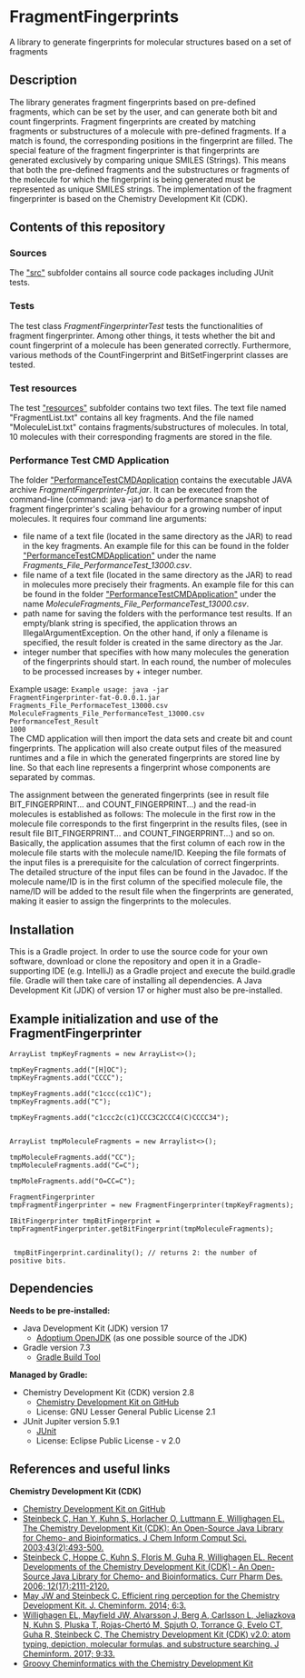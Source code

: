 # FragmentFingerprints
A library to generate fingerprints for molecular structures based on a set of fragments

## Description
The library generates fragment fingerprints based on pre-defined fragments, 
which can be set by the user, and can generate both bit and count fingerprints. 
Fragment fingerprints are created by matching fragments or substructures of a 
molecule with pre-defined fragments. If a match is found, the corresponding positions 
in the fingerprint are filled. The special feature of the fragment fingerprinter is that fingerprints 
are generated exclusively by comparing unique SMILES (Strings). This means that both the pre-defined fragments and 
the substructures or fragments of the molecule for which the fingerprint is 
being generated must be represented as unique SMILES strings. The implementation of the fragment fingerprinter is based on
the Chemistry Development Kit (CDK).

## Contents of this repository
### Sources
The <a href="https://github.com/JonasSchaub/FragmentFingerprints/tree/main/src">"src"</a> subfolder contains
all source code packages including JUnit tests.

### Tests
The test class <i>FragmentFingerprinterTest</i> tests the functionalities of fragment fingerprinter.
Among other things, it tests whether the bit and count fingerprint of a molecule has been generated 
correctly. Furthermore, various methods of the CountFingerprint and 
BitSetFingerprint classes are tested.

### Test resources
The test <a href="https://github.com/JonasSchaub/FragmentFingerprints/tree/FragmentFingerprint/src/test/resources/de/unijena/cheminf/fragment/fingerprint">"resources"</a> subfolder
contains two text files. The text file named "FragmentList.txt" contains all key fragments. And the file 
named "MoleculeList.txt" contains fragments/substructures of molecules. 
In total, 10 molecules with their corresponding fragments are stored in the file.

### Performance Test CMD Application
The folder <a href="https://github.com/JonasSchaub/FragmentFingerprints/tree/FragmentFingerprint/PerformanceTestCMDApplication">"PerformanceTestCMDApplication</a>
contains the executable JAVA archive <i>FragmentFingerprinter-fat.jar</i>.
It can be executed from the command-line (command: java -jar) to do a performance snapshot of fragment fingerprinter's scaling behaviour for
a growing number of input molecules. It requires four command line arguments: 

* file name of a text file (located in the same directory as the JAR) to read in the key fragments.
  An example file for this can be found in the folder <a href="https://github.com/JonasSchaub/FragmentFingerprints/tree/FragmentFingerprint/PerformanceTestCMDApplication">"PerformanceTestCMDApplication"</a> 
  under the name <i>Fragments_File_PerformanceTest_13000.csv</i>.
* file name of a text file (located in the same directory as the JAR) to read in molecules more precisely their fragments.
  An example file for this can be found in the folder <a href="https://github.com/JonasSchaub/FragmentFingerprints/tree/FragmentFingerprint/PerformanceTestCMDApplication">"PerformanceTestCMDApplication"</a>
  under the name <i>MoleculeFragments_File_PerformanceTest_13000.csv</i>.
* path name for saving the folders with the performance test results.
  If an empty/blank string is specified, the application throws an IllegalArgumentException. On the other hand,
  if only a filename is specified, the result folder is created in the same directory as the Jar.
* integer number that specifies with how many molecules the generation of the fingerprints should start. 
  In each round, the number of molecules to be processed increases by + integer number.

Example usage: <code>Example usage: java -jar  FragmentFingerprinter-fat-0.0.0.1.jar Fragments_File_PerformaceTest_13000.csv MoleculeFragments_File_PerformanceTest_13000.csv PerformanceTest_Result 1000</code>
<br>The CMD application will then import the data sets and create bit and count fingerprints. The application will also create output files of the 
measured runtimes and a file in which the generated fingerprints are stored line by line. So that each line 
represents a fingerprint whose components are separated by commas.

The assignment between the generated fingerprints (see in result file BIT_FINGERPRINT... and COUNT_FINGERPRINT...) and the
read-in molecules is established as follows: The molecule in the first
row in the molecule file corresponds to the first fingerprint in the results files, (see in result file BIT_FINGERPRINT... and COUNT_FINGERPRINT...)
and so on. Basically, the application assumes that the first column
of each row in the molecule file starts with the molecule name/ID.
Keeping the file formats of the input files is a prerequisite for the calculation of correct fingerprints.
The detailed structure of the input files can be found in the Javadoc.
If the molecule name/ID is in the first column of the specified molecule file, the name/ID will be added to the
result file when the fingerprints are generated, making it easier to assign the fingerprints to the molecules.

## Installation
This is a Gradle project. In order to use the source code for your own software, download or clone the repository and 
open it in a Gradle-supporting IDE (e.g. IntelliJ) as a Gradle project and execute the build.gradle file. 
Gradle will then take care of installing all dependencies. A Java Development Kit (JDK) of version 17 or higher must also
be pre-installed.

## Example initialization and use of the FragmentFingerprinter
<code>ArrayList<String> tmpKeyFragments = new ArrayList<>();
<br>tmpKeyFragments.add("[H]OC");
<br>tmpKeyFragments.add("CCCC");
<br>tmpKeyFragments.add("c1ccc(cc1)C");
<br>tmpKeyFragments.add("C");
<br>tmpKeyFragments.add("c1ccc2c(c1)CCC3C2CCC4(C)CCCC34");
<br>
<br>ArrayList<String> tmpMoleculeFragments = new Arraylist<>();
<br>tmpMoleculeFragments.add("CC");
<br>tmpMoleculeFragments.add("C=C");
<br>tmpMoleFragments.add("O=CC=C");
<br>
<br>FragmentFingerprinter tmpFragmentFingerprinter = new FragmentFingerprinter(tmpKeyFragments);
<br>IBitFingerprinter tmpBitFingerprint = tmpFragmentFingerprinter.getBitFingerprint(tmpMoleculeFragments);
<br>
<br> tmpBitFingerprint.cardinality(); // returns 2: the number of positive bits.</code>
      

## Dependencies
**Needs to be pre-installed:**
* Java Development Kit (JDK) version 17
  * [Adoptium OpenJDK](https://adoptium.net) (as one possible source of the JDK)
* Gradle version 7.3
  * [Gradle Build Tool](https://gradle.org)

**Managed by Gradle:**
* Chemistry Development Kit (CDK) version 2.8
  * [Chemistry Development Kit on GitHub](https://cdk.github.io/)
  * License: GNU Lesser General Public License 2.1
* JUnit Jupiter version 5.9.1
  * [JUnit ](https://junit.org/junit5/)
  * License: Eclipse Public License - v 2.0

## References and useful links
**Chemistry Development Kit (CDK)**
* [Chemistry Development Kit on GitHub](https://cdk.github.io/)
* [Steinbeck C, Han Y, Kuhn S, Horlacher O, Luttmann E, Willighagen EL. The Chemistry Development Kit (CDK): An Open-Source Java Library for Chemo- and Bioinformatics. J Chem Inform Comput Sci. 2003;43(2):493-500.](https://dx.doi.org/10.1021%2Fci025584y)
* [Steinbeck C, Hoppe C, Kuhn S, Floris M, Guha R, Willighagen EL. Recent Developments of the Chemistry Development Kit (CDK) - An Open-Source Java Library for Chemo- and Bioinformatics. Curr Pharm Des. 2006; 12(17):2111-2120.](https://doi.org/10.2174/138161206777585274)
* [May JW and Steinbeck C. Efficient ring perception for the Chemistry Development Kit. J. Cheminform. 2014; 6:3.](https://dx.doi.org/10.1186%2F1758-2946-6-3)
* [Willighagen EL, Mayfield JW, Alvarsson J, Berg A, Carlsson L, Jeliazkova N, Kuhn S, Pluska T, Rojas-Chertó M, Spjuth O, Torrance G, Evelo CT, Guha R, Steinbeck C, The Chemistry Development Kit (CDK) v2.0: atom typing, depiction, molecular formulas, and substructure searching. J Cheminform. 2017; 9:33.](https://doi.org/10.1186/s13321-017-0220-4)
* [Groovy Cheminformatics with the Chemistry Development Kit](https://github.com/egonw/cdkbook)


